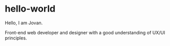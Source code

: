 # hello-world

Hello, I am Jovan.

Front-end web developer and designer with a good understanding of UX/UI principles.
